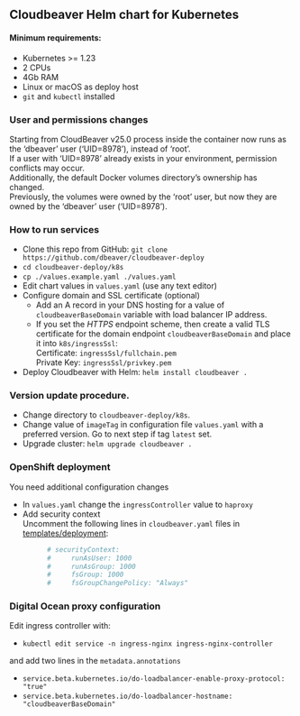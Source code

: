 ## Cloudbeaver Helm chart for Kubernetes

#### Minimum requirements:

* Kubernetes >= 1.23
* 2 CPUs
* 4Gb RAM
* Linux or macOS as deploy host
* `git` and `kubectl` installed

[//]: # (* [Nginx load balancer]&#40;https://docs.nginx.com/nginx-ingress-controller/installation/installation-with-helm/&#41; and [Kubernetes Helm plugin]&#40;https://helm.sh/docs/topics/plugins/&#41; added to your `k8s`)

### User and permissions changes

Starting from CloudBeaver v25.0 process inside the container now runs as the ‘dbeaver’ user (‘UID=8978’), instead of ‘root’.  
If a user with ‘UID=8978’ already exists in your environment, permission conflicts may occur.  
Additionally, the default Docker volumes directory’s ownership has changed.  
Previously, the volumes were owned by the ‘root’ user, but now they are owned by the ‘dbeaver’ user (‘UID=8978’).  

### How to run services
- Clone this repo from GitHub: `git clone https://github.com/dbeaver/cloudbeaver-deploy`
- `cd cloudbeaver-deploy/k8s`
- `cp ./values.example.yaml ./values.yaml`
- Edit chart values in `values.yaml` (use any text editor)
- Configure domain and SSL certificate (optional)
  - Add an A record in your DNS hosting for a value of `cloudbeaverBaseDomain` variable with load balancer IP address.
  - If you set the *HTTPS* endpoint scheme, then create a valid TLS certificate for the domain endpoint `cloudbeaverBaseDomain` and place it into `k8s/ingressSsl`:  
    Certificate: `ingressSsl/fullchain.pem`  
    Private Key: `ingressSsl/privkey.pem`
- Deploy Cloudbeaver with Helm: `helm install cloudbeaver .`

### Version update procedure.

- Change directory to `cloudbeaver-deploy/k8s`.
- Change value of `imageTag` in configuration file `values.yaml` with a preferred version. Go to next step if tag `latest` set.
- Upgrade cluster: `helm upgrade cloudbeaver .` 

### OpenShift deployment

You need additional configuration changes

- In `values.yaml` change the `ingressController` value to `haproxy`
- Add security context  
  Uncomment the following lines in `cloudbeaver.yaml` files in [templates/deployment](templates/deployment):
    ```yaml
          # securityContext:
          #     runAsUser: 1000
          #     runAsGroup: 1000
          #     fsGroup: 1000
          #     fsGroupChangePolicy: "Always"
    ```

### Digital Ocean proxy configuration

Edit ingress controller with:

- `kubectl edit service -n ingress-nginx ingress-nginx-controller`

and add two lines in the `metadata.annotations`

- `service.beta.kubernetes.io/do-loadbalancer-enable-proxy-protocol: "true"`
- `service.beta.kubernetes.io/do-loadbalancer-hostname: "cloudbeaverBaseDomain"`
